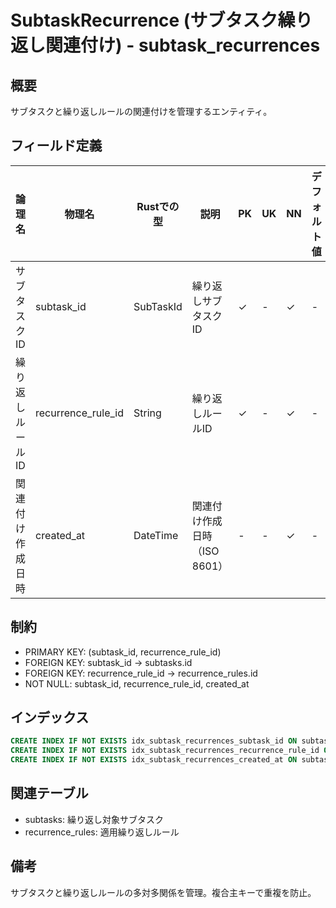# SubtaskRecurrence (サブタスク繰り返し関連付け) - subtask_recurrences

## 概要
サブタスクと繰り返しルールの関連付けを管理するエンティティ。

## フィールド定義

| 論理名 | 物理名 | Rustでの型 | 説明 | PK | UK | NN | デフォルト値 | 外部キー | PostgreSQL型 | SQLite型 | TypeScript型 |
|--------|--------|-----------|------|----|----|----|-----------|---------|-----------|---------|-----------|
| サブタスクID | subtask_id | SubTaskId | 繰り返しサブタスクID | ✓ | - | ✓ | - | subtasks.id | UUID | TEXT | string |
| 繰り返しルールID | recurrence_rule_id | String | 繰り返しルールID | ✓ | - | ✓ | - | recurrence_rules.id | UUID | TEXT | string |
| 関連付け作成日時 | created_at | DateTime<Utc> | 関連付け作成日時（ISO 8601） | - | - | ✓ | - | - | TIMESTAMPTZ | TEXT | string |

## 制約
- PRIMARY KEY: (subtask_id, recurrence_rule_id)
- FOREIGN KEY: subtask_id → subtasks.id
- FOREIGN KEY: recurrence_rule_id → recurrence_rules.id
- NOT NULL: subtask_id, recurrence_rule_id, created_at

## インデックス
```sql
CREATE INDEX IF NOT EXISTS idx_subtask_recurrences_subtask_id ON subtask_recurrences(subtask_id);
CREATE INDEX IF NOT EXISTS idx_subtask_recurrences_recurrence_rule_id ON subtask_recurrences(recurrence_rule_id);
CREATE INDEX IF NOT EXISTS idx_subtask_recurrences_created_at ON subtask_recurrences(created_at);
```

## 関連テーブル
- subtasks: 繰り返し対象サブタスク
- recurrence_rules: 適用繰り返しルール

## 備考
サブタスクと繰り返しルールの多対多関係を管理。複合主キーで重複を防止。